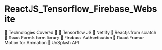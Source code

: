 # ReactJS_Tensorflow_Firebase_Website
🌟 Technologies Covered 🌟 🔸 Tensorflow JS 🔸 Netlify 🔸 Reactjs from scratch 🔸 React Formik form library 🔸 Firebase Authentication 🔸 React Framer Motion for Animation 🔸 UnSplash API
